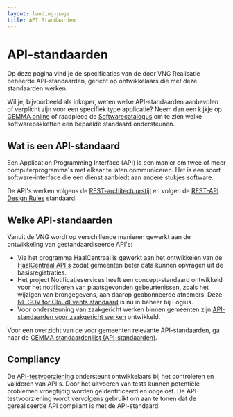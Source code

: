 ```yaml
---
layout: landing-page
title: API Standaarden
---
```


# API-standaarden

Op deze pagina vind je de specificaties van de door VNG Realisatie beheerde API-standaarden, gericht op ontwikkelaars die met deze standaarden werken.

Wil je, bijvoorbeeld als inkoper, weten welke API-standaarden aanbevolen of verplicht zijn voor een specifiek type applicatie? Neem dan een kijkje op [GEMMA online](https://gemmaonline.nl/index.php/API-standaarden) of raadpleeg de [Softwarecatalogus](https://www.softwarecatalogus.nl/pakketten) om te zien welke softwarepakketten een bepaalde standaard ondersteunen.

## Wat is een API-standaard

Een Application Programming Interface (API) is een manier om twee of meer computerprogramma's met elkaar te laten communiceren. Het is een soort software-interface die een dienst aanbiedt aan andere stukjes software.

De API's werken volgens de [REST-architectuurstijl](https://en.wikipedia.org/wiki/Representational_state_transfer) en volgen de [REST-API Design Rules](https://www.forumstandaardisatie.nl/open-standaarden/rest-api-design-rules) standaard.

<!-- ## Hoe maakt VNG Realisatie API-standaarden

Lees hoe VNG Realisatie API's ontwikkelt, van beoordelingsaspecten tot kwaliteitscriteria en beheer van API-specificaties, door de volgende bronnen te verkennen:

- [API-Community](API-Community)
- [API-beoordelingsaspecten](API-beoordelingsaspecten)
- [API-kwaliteitscriteria](API-kwaliteitscriteria)
- [Beheer API-specificatie](Beheer_API-specificatie)

Op de website van VNG.nl staat een [overzicht van alle door het College van Dienstverleningszaken door het VNG-bestuur of de Algemene Ledenvergadering van de VNG vastgestelde API-standaarden](https://vng.nl/artikelen/overzicht-gemeentelijke-standaarden). Er staat uitgelegd welke statussen er zijn en hoe het proces tot [proces van standaardverklaring](https://vng.nl/brieven/proces-standaardverklaring) is vastgesteld door het College van Dienstverleningszaken op 12 oktober 2018. -->

## Welke API-standaarden

Vanuit de VNG wordt op verschillende manieren gewerkt aan de ontwikkeling van gestandaardiseerde API's:

- Via het programma HaalCentraal is gewerkt aan het ontwikkelen van de [HaalCentraal API's](https://vng-realisatie.github.io/Haal-Centraal/) zodat gemeenten beter data kunnen opvragen uit de basisregistraties.
- Het project Notificatieservices heeft een concept-standaard ontwikkeld voor het notificeren van plaatsgevonden gebeurtenissen, zoals het wijzigen van brongegevens, aan daarop geabonneerde afnemers. Deze [NL GOV for CloudEvents standaard](https://logius.nl/domeinen/gegevensuitwisseling/nl-gov-profile-cloudevents) is nu in beheer bij Logius.
- Voor ondersteuning van zaakgericht werken binnen gemeenten zijn [API-standaarden voor zaakgericht werken](https://vng.nl/projecten/zaakgericht-werken-api) ontwikkeld.

Voor een overzicht van de voor gemeenten relevante API-standaarden, ga naar de [GEMMA standaardenlijst (API-standaarden)](https://redactie.gemmaonline.nl/index.php?title=GEMMA_standaardenlijst&type=API-standaarden).

## Compliancy

De [API-testvoorziening](https://github.com/VNG-Realisatie/api-test-platform) ondersteunt ontwikkelaars bij het controleren en valideren van API's. Door het uitvoeren van tests kunnen potentiële problemen vroegtijdig worden geïdentificeerd en opgelost. De API-testvoorziening wordt vervolgens gebruikt om aan te tonen dat de gerealiseerde API compliant is met de API-standaard.
